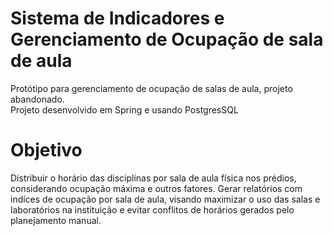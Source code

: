 # Sistema de Indicadores e Gerenciamento de Ocupação de sala de aula

Protótipo para gerenciamento de ocupação de salas de aula, projeto abandonado.   
Projeto desenvolvido em Spring e usando PostgresSQL

# Objetivo  
Distribuir o horário das disciplinas por sala de aula física nos prédios, considerando ocupação máxima e outros fatores.
Gerar relatórios com indíces de ocupação por sala de aula, visando maximizar o uso das salas e laboratórios na instituição e evitar conflitos de horários gerados pelo planejamento manual.

